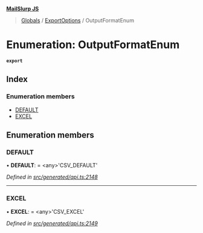 **[MailSlurp JS](../README.md)**

> [Globals](../README.md) / [ExportOptions](../modules/exportoptions.md) / OutputFormatEnum

# Enumeration: OutputFormatEnum

**`export`** 

## Index

### Enumeration members

* [DEFAULT](exportoptions.outputformatenum.md#default)
* [EXCEL](exportoptions.outputformatenum.md#excel)

## Enumeration members

### DEFAULT

•  **DEFAULT**:  = \<any>'CSV\_DEFAULT'

*Defined in [src/generated/api.ts:2148](https://github.com/mailslurp/mailslurp-client/blob/d7397d3/src/generated/api.ts#L2148)*

___

### EXCEL

•  **EXCEL**:  = \<any>'CSV\_EXCEL'

*Defined in [src/generated/api.ts:2149](https://github.com/mailslurp/mailslurp-client/blob/d7397d3/src/generated/api.ts#L2149)*
